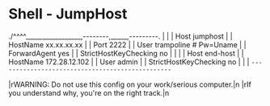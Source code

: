 # Shell - JumpHost

./^^^^\_________________,--------,_____,---------.
|                                                |
| Host jumphost                                  |
|   HostName xx.xx.xx.xx                         |
|   Port 2222                                    |
|   User trampoline # Pw=Uname                   |
|   ForwardAgent yes                             |
|   StrictHostKeyChecking no                     |
|                                                |
| Host end-host                                  |
|   HostName 172.28.12.102                       |
|   User admin                                   |
|   StrictHostKeyChecking no                     |
|                                                |
`------------------------------------------------`

|rWARNING: Do not use this config on your work/serious computer.|n
|rIf you understand why, you're on the right track.|n
